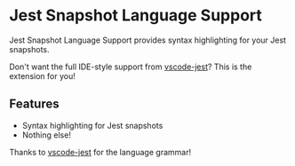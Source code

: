 # Jest Snapshot Language Support

Jest Snapshot Language Support provides syntax highlighting for your Jest snapshots.

Don't want the full IDE-style support from [vscode-jest][1]? This is the extension for you!

## Features

- Syntax highlighting for Jest snapshots
- Nothing else!

Thanks to [vscode-jest][1] for the language grammar!

[1]: https://marketplace.visualstudio.com/items?itemName=Orta.vscode-jest
